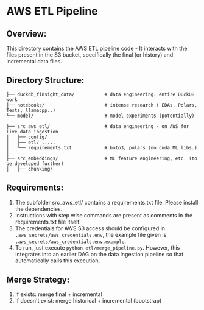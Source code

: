 # AWS ETL Pipeline

## Overview:
This directory contains the AWS ETL pipeline code - It interacts with the files present in the S3 bucket, specifically the final (or history) and incremental data files.

## Directory Structure:
```
├── duckdb_finsight_data/           # data engineering. entire DuckDB work
├── notebooks/                      # intense research ( EDAs, Polars, Tests, llamacpp..)
└── model/                          # model experiments (potentially)

├── src_aws_etl/                    # data engineering - on AWS for live data ingestion
│   ├── config/
│   ├── etl/ .....
│   └── requirements.txt            # boto3, polars (no cuda ML libs.)
│
├── src_embeddings/                 # ML feature engineering, etc. (to be developed further)
│   ├── chunking/
```

## Requirements:
1. The subfolder src_aws_etl/ contains a requirements.txt file. Please install the dependencies. 
2. Instructions with step wise commands are present as comments in the requirements.txt file itself.
3. The credentials for AWS S3 access should be configured in `.aws_secrets/aws_credentials.env`, the example file given is `.aws_secrets/aws_credentials.env.example`.
4. To run, just execute `python etl/merge_pipeline.py`. However, this integrates into an earlier DAG on the data ingestion pipeline so that automatically calls this execution,

## Merge Strategy:
1. If exists: merge final + incremental
2. If doesn't exist: merge historical + incremental (bootstrap)


